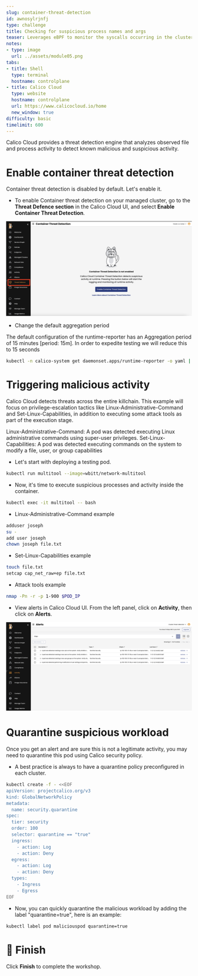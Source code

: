```yaml
---
slug: container-threat-detection
id: awnosylrjnfj
type: challenge
title: Checking for suspicious process names and args
teaser: Leverages eBPF to monitor the syscalls occurring in the cluster.
notes:
- type: image
  url: ../assets/module05.png
tabs:
- title: Shell
  type: terminal
  hostname: controlplane
- title: Calico Cloud
  type: website
  hostname: controlplane
  url: https://www.calicocloud.io/home
  new_window: true
difficulty: basic
timelimit: 600
---
```


Calico Cloud provides a threat detection engine that analyzes observed file and process activity to detect known malicious and suspicious activity.

Enable container threat detection
================

Container threat detection is disabled by default. Let's enable it.

- To enable Container threat detection on your managed cluster, go to the **Threat Defence section** in the Calico Cloud UI, and select **Enable Container Threat Detection**.

![Image Description](../assets/enable-container-threat-detection.png)

- Change the default aggregation period

The default configuration of the runtime-reporter has an Aggregation period of 15 minutes [period: 15m].
In order to expedite testing we will reduce this to 15 seconds

```bash
kubectl -n calico-system get daemonset.apps/runtime-reporter -o yaml | sed 's/15m/15s/g' | kube^Cl apply -f -
```


Triggering malicious activity
================

Calico Cloud detects threats across the entire killchain. This example will focus on privilege-escalation tactics like Linux-Administrative-Command and Set-Linux-Capabilities, in addition to executing some attack tools as part of the execution stage.

Linux-Administrative-Command: A pod was detected executing Linux administrative commands using super-user privileges.
Set-Linux-Capabilities: A pod was detected executing commands on the system to modify a file, user, or group capabilities

- Let's start with deploying a testing pod.

```bash
kubectl run multitool --image=wbitt/network-multitool
```

- Now, it's time to execute suspicious processes and activity inside the container.

```bash
kubectl exec -it multitool -- bash
```

- Linux-Administrative-Command example

```bash
adduser joseph
su -
add user joseph
chown joseph file.txt
```

- Set-Linux-Capabilities example

```bash
touch file.txt
setcap cap_net_raw+ep file.txt
```

- Attack tools example

```bash
nmap -Pn -r -p 1-900 $POD_IP
```

- View alerts in Calico Cloud UI. From the left panel, click on **Activity**, then click on **Alerts**.

![Image Description](../assets/runtime-alert.png)

Quarantine suspicious workload
================

Once you get an alert and are sure this is not a legitimate activity, you may need to quarantine this pod using Calico security policy.

- A best practice is always to have a quarantine policy preconfigured in each cluster.

```bash
kubectl create -f - <<EOF
apiVersion: projectcalico.org/v3
kind: GlobalNetworkPolicy
metadata:
  name: security.quarantine
spec:
  tier: security
  order: 100
  selector: quarantine == "true"
  ingress:
    - action: Log
    - action: Deny
  egress:
    - action: Log
    - action: Deny
  types:
    - Ingress
    - Egress
EOF
```
- Now, you can quickly quarantine the malicious workload by adding the label "quarantine=true", here is an example:

```bash
kubectl label pod maliciouspod quarantine=true
```

🏁 Finish
============
Click **Finish** to complete the workshop.